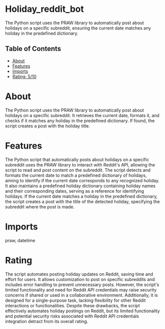 # Holiday_reddit_bot

The Python script uses the PRAW library to automatically post about holidays on a specific subreddit, ensuring the current date matches any holiday in the predefined dictionary.

## Table of Contents

- [About](#about)
- [Features](#features)
- [Imports](#Imports)
- [Rating: 5/10](#Rating)

# About

The Python script uses the PRAW library to automatically post about holidays on a specific subreddit. It retrieves the current date, formats it, and checks if it matches any holiday in the predefined dictionary. If found, the script creates a post with the holiday title.

# Features

The Python script that automatically posts about holidays on a specific subreddit uses the PRAW library to interact with Reddit's API, allowing the script to read and post content on the subreddit. The script detects and formats the current date to match a predefined dictionary of holidays, aiming to identify if the current date corresponds to any recognized holiday. It also maintains a predefined holiday dictionary containing holiday names and their corresponding dates, serving as a reference for identifying holidays. If the current date matches a holiday in the predefined dictionary, the script creates a post with the title of the detected holiday, specifying the subreddit where the post is made.

# Imports

praw, datetime

# Rating

The script automates posting holiday updates on Reddit, saving time and effort for users. It allows customization to post on specific subreddits and includes error handling to prevent unnecessary posts. However, the script's limited functionality and need for Reddit API credentials may raise security concerns if shared or used in a collaborative environment. Additionally, it is designed for a single-purpose task, lacking flexibility for other Reddit interactions or functionalities. Despite these drawbacks, the script effectively automates holiday postings on Reddit, but its limited functionality and potential security risks associated with Reddit API credentials integration detract from its overall rating.
